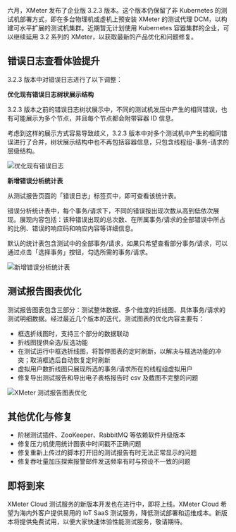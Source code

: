 六月，XMeter 发布了企业版 3.2.3 版本。这个版本仍保留了非 Kubernetes 的测试机部署方式，即在多台物理机或虚机上预安装 XMeter 的测试代理 DCM，以构建可水平扩展的测试机集群。近期暂无计划使用 Kubernetes 容器集群的企业，可以继续延用 3.2 系列的 XMeter，以获取最新的产品优化和问题修复。

## 错误日志查看体验提升

3.2.3 版本中对错误日志进行了以下调整：

**优化现有错误日志树状展示结构**

3.2.3 版本之前的错误日志树状展示中，不同的测试机发压中产生的相同错误，也有可能展示为多个节点，并且每个节点都会附带容器 ID 信息。

考虑到这样的展示方式容易导致歧义，3.2.3 版本中对多个测试机中产生的相同错误进行了合并，树状展示结构中也不再包括容器信息，只包含线程组-事务-请求的层级结构。

![优化现有错误日志](https://assets.emqx.com/images/f652bf28d4244738cb6b5e95089f3dff.jpeg)
 

**新增错误分析统计表**

从测试报告页面的「错误日志」标签页中，即可查看该统计表。

错误分析统计表中，每个事务/请求下，不同的错误按出现次数从高到低依次展现。展现内容包括：该种错误出现的总次数、在所属事务/请求的全部错误中所占的比例、错误的响应码和响应内容等详细信息。

默认的统计表包含测试中的全部事务/请求，如果只希望查看部分事务/请求，可以通过点击「选择事务」按钮，勾选所需的事务/请求。

![新增错误分析统计表](https://assets.emqx.com/images/6cfd31261eff89c22b7b3dd6ee3a08c3.png)

## 测试报告图表优化

测试报告图表包含三部分：测试整体数据、多个维度的折线图、具体事务/请求的测试明细数据。经过最近几个版本的迭代，测试图表的优化内容主要有：

- 框选折线图时，支持三个部分的数据联动
- 折线图提供全选/反选功能
- 在测试运行中框选折线图，将暂停图表的定时刷新，以解决与框选功能的冲突；取消框选后自动恢复定时刷新
- 虚拟用户数折线图只展现所选的事务/请求所在的线程组虚拟用户
- 修复导出测试报告和导出电子表格报告时 csv 及截图不完整的问题

![XMeter 测试报告图表优化](https://assets.emqx.com/images/062587376c469c18c5c90b87d730b6f7.png)

## 其他优化与修复

- 阶梯测试插件、ZooKeeper、RabbitMQ 等依赖软件升级版本
- 修复压力机使用统计图表中时间戳不正确问题
- 修复重新上传过的脚本打开旧的测试报告有时无法正常显示的问题
- 修复吞吐量加压探索报警邮件发送频率有时与预设不一致的问题

## 即将到来

XMeter Cloud 测试服务的新版本开发也在进行中，即将上线。XMeter Cloud 希望为海内外客户提供易用的 IoT SaaS 测试服务，降低测试部署和运维成本。新版本将提供免费试用，以便大家快速体验性能测试服务，敬请期待。
